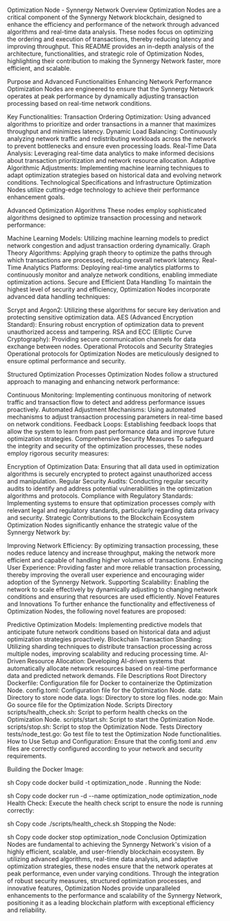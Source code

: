 Optimization Node - Synnergy Network
Overview
Optimization Nodes are a critical component of the Synnergy Network blockchain, designed to enhance the efficiency and performance of the network through advanced algorithms and real-time data analysis. These nodes focus on optimizing the ordering and execution of transactions, thereby reducing latency and improving throughput. This README provides an in-depth analysis of the architecture, functionalities, and strategic role of Optimization Nodes, highlighting their contribution to making the Synnergy Network faster, more efficient, and scalable.

Purpose and Advanced Functionalities
Enhancing Network Performance
Optimization Nodes are engineered to ensure that the Synnergy Network operates at peak performance by dynamically adjusting transaction processing based on real-time network conditions.

Key Functionalities:
Transaction Ordering Optimization: Using advanced algorithms to prioritize and order transactions in a manner that maximizes throughput and minimizes latency.
Dynamic Load Balancing: Continuously analyzing network traffic and redistributing workloads across the network to prevent bottlenecks and ensure even processing loads.
Real-Time Data Analysis: Leveraging real-time data analytics to make informed decisions about transaction prioritization and network resource allocation.
Adaptive Algorithmic Adjustments: Implementing machine learning techniques to adapt optimization strategies based on historical data and evolving network conditions.
Technological Specifications and Infrastructure
Optimization Nodes utilize cutting-edge technology to achieve their performance enhancement goals.

Advanced Optimization Algorithms
These nodes employ sophisticated algorithms designed to optimize transaction processing and network performance:

Machine Learning Models: Utilizing machine learning models to predict network congestion and adjust transaction ordering dynamically.
Graph Theory Algorithms: Applying graph theory to optimize the paths through which transactions are processed, reducing overall network latency.
Real-Time Analytics Platforms: Deploying real-time analytics platforms to continuously monitor and analyze network conditions, enabling immediate optimization actions.
Secure and Efficient Data Handling
To maintain the highest level of security and efficiency, Optimization Nodes incorporate advanced data handling techniques:

Scrypt and Argon2: Utilizing these algorithms for secure key derivation and protecting sensitive optimization data.
AES (Advanced Encryption Standard): Ensuring robust encryption of optimization data to prevent unauthorized access and tampering.
RSA and ECC (Elliptic Curve Cryptography): Providing secure communication channels for data exchange between nodes.
Operational Protocols and Security Strategies
Operational protocols for Optimization Nodes are meticulously designed to ensure optimal performance and security.

Structured Optimization Processes
Optimization Nodes follow a structured approach to managing and enhancing network performance:

Continuous Monitoring: Implementing continuous monitoring of network traffic and transaction flow to detect and address performance issues proactively.
Automated Adjustment Mechanisms: Using automated mechanisms to adjust transaction processing parameters in real-time based on network conditions.
Feedback Loops: Establishing feedback loops that allow the system to learn from past performance data and improve future optimization strategies.
Comprehensive Security Measures
To safeguard the integrity and security of the optimization processes, these nodes employ rigorous security measures:

Encryption of Optimization Data: Ensuring that all data used in optimization algorithms is securely encrypted to protect against unauthorized access and manipulation.
Regular Security Audits: Conducting regular security audits to identify and address potential vulnerabilities in the optimization algorithms and protocols.
Compliance with Regulatory Standards: Implementing systems to ensure that optimization processes comply with relevant legal and regulatory standards, particularly regarding data privacy and security.
Strategic Contributions to the Blockchain Ecosystem
Optimization Nodes significantly enhance the strategic value of the Synnergy Network by:

Improving Network Efficiency: By optimizing transaction processing, these nodes reduce latency and increase throughput, making the network more efficient and capable of handling higher volumes of transactions.
Enhancing User Experience: Providing faster and more reliable transaction processing, thereby improving the overall user experience and encouraging wider adoption of the Synnergy Network.
Supporting Scalability: Enabling the network to scale effectively by dynamically adjusting to changing network conditions and ensuring that resources are used efficiently.
Novel Features and Innovations
To further enhance the functionality and effectiveness of Optimization Nodes, the following novel features are proposed:

Predictive Optimization Models: Implementing predictive models that anticipate future network conditions based on historical data and adjust optimization strategies proactively.
Blockchain Transaction Sharding: Utilizing sharding techniques to distribute transaction processing across multiple nodes, improving scalability and reducing processing time.
AI-Driven Resource Allocation: Developing AI-driven systems that automatically allocate network resources based on real-time performance data and predicted network demands.
File Descriptions
Root Directory
Dockerfile: Configuration file for Docker to containerize the Optimization Node.
config.toml: Configuration file for the Optimization Node.
data: Directory to store node data.
logs: Directory to store log files.
node.go: Main Go source file for the Optimization Node.
Scripts Directory
scripts/health_check.sh: Script to perform health checks on the Optimization Node.
scripts/start.sh: Script to start the Optimization Node.
scripts/stop.sh: Script to stop the Optimization Node.
Tests Directory
tests/node_test.go: Go test file to test the Optimization Node functionalities.
How to Use
Setup and Configuration: Ensure that the config.toml and .env files are correctly configured according to your network and security requirements.

Building the Docker Image:

sh
Copy code
docker build -t optimization_node .
Running the Node:

sh
Copy code
docker run -d --name optimization_node optimization_node
Health Check:
Execute the health check script to ensure the node is running correctly:

sh
Copy code
./scripts/health_check.sh
Stopping the Node:

sh
Copy code
docker stop optimization_node
Conclusion
Optimization Nodes are fundamental to achieving the Synnergy Network's vision of a highly efficient, scalable, and user-friendly blockchain ecosystem. By utilizing advanced algorithms, real-time data analysis, and adaptive optimization strategies, these nodes ensure that the network operates at peak performance, even under varying conditions. Through the integration of robust security measures, structured optimization processes, and innovative features, Optimization Nodes provide unparalleled enhancements to the performance and scalability of the Synnergy Network, positioning it as a leading blockchain platform with exceptional efficiency and reliability.